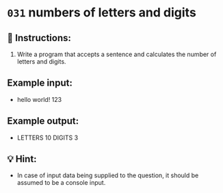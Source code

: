 # `031` numbers of letters and digits

## 📝 Instructions:

1. Write a program that accepts a sentence and calculates the number of letters and digits.

## Example input:

+ hello world! 123

## Example output:

+ LETTERS 10
  DIGITS 3

## 💡 Hint:

+ In case of input data being supplied to the question, it should be assumed to be a console input.
